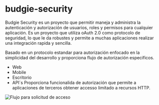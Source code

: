 # budgie-security
Budgie Security es un proyecto que permitir maneja y administra la autenticación y autorización de usuarios, roles y permisos para cualquier aplicación. Es un proyecto que utiliza oAuth 2.0 como protocolo de seguridad, lo que le da robustes y permite a muchas aplicaciones realizar una integración rapida y sencilla.

Basado en un protocolo estandar para autorización enfocado en la simplicidad del desarrollo y proporciona flujo de autorización especificos.       
- Web
- Mobile
- Escritorio
- API´s
Proporciona funcionalida de autorización que permite a aplicaciones de terceros obtener accesso limitado a recursos HTTP.

![Flujo para solicitud de acceso](https://s3.amazonaws.com/billers-images/oauth_flow.png "Flujo oAuth")

